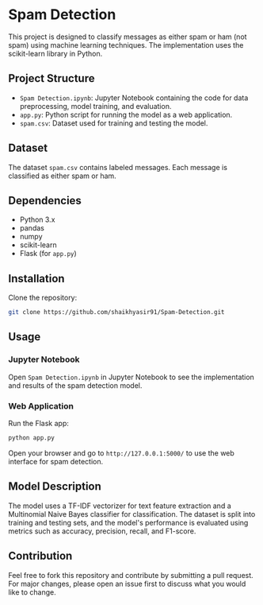 # Spam Detection

This project is designed to classify messages as either spam or ham (not spam) using machine learning techniques. The implementation uses the scikit-learn library in Python.

## Project Structure

- `Spam Detection.ipynb`: Jupyter Notebook containing the code for data preprocessing, model training, and evaluation.
- `app.py`: Python script for running the model as a web application.
- `spam.csv`: Dataset used for training and testing the model.

## Dataset

The dataset `spam.csv` contains labeled messages. Each message is classified as either spam or ham.

## Dependencies

- Python 3.x
- pandas
- numpy
- scikit-learn
- Flask (for `app.py`)

## Installation

Clone the repository:
   ```bash
   git clone https://github.com/shaikhyasir91/Spam-Detection.git
   ```

## Usage

### Jupyter Notebook

Open `Spam Detection.ipynb` in Jupyter Notebook to see the implementation and results of the spam detection model.

### Web Application

Run the Flask app:
```bash
python app.py
```
Open your browser and go to `http://127.0.0.1:5000/` to use the web interface for spam detection.

## Model Description

The model uses a TF-IDF vectorizer for text feature extraction and a Multinomial Naive Bayes classifier for classification. The dataset is split into training and testing sets, and the model's performance is evaluated using metrics such as accuracy, precision, recall, and F1-score.

## Contribution

Feel free to fork this repository and contribute by submitting a pull request. For major changes, please open an issue first to discuss what you would like to change.
